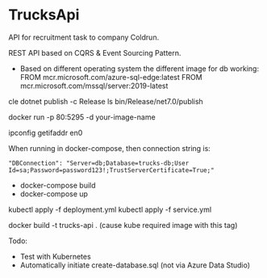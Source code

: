 # TrucksApi
API for recruitment task to company Coldrun.

REST API based on CQRS & Event Sourcing Pattern.


- Based on different operating system the different image for db working:
FROM mcr.microsoft.com/azure-sql-edge:latest
FROM mcr.microsoft.com/mssql/server:2019-latest

cle
dotnet publish -c Release
ls bin/Release/net7.0/publish

docker run -p 80:5295 -d your-image-name

ipconfig getifaddr en0

When running in docker-compose, then connection string is:

    "DBConnection": "Server=db;Database=trucks-db;User Id=sa;Password=password123!;TrustServerCertificate=True;"

- docker-compose build
- docker-compose up

kubectl apply -f deployment.yml
kubectl apply -f service.yml


docker build -t trucks-api .
(cause kube required image with this tag)


Todo:

- Test with Kubernetes
- Automatically initiate create-database.sql (not via Azure Data Studio)